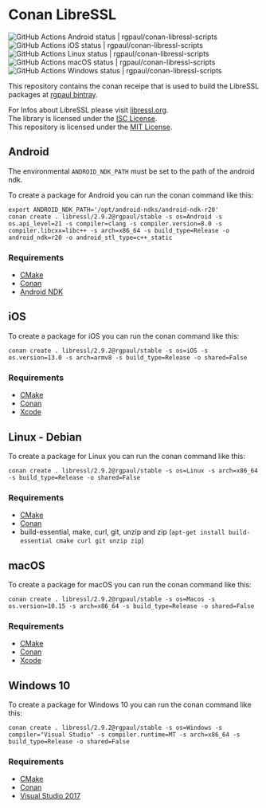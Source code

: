 # Conan LibreSSL

![GitHub Actions Android status | rgpaul/conan-libressl-scripts](https://github.com/rgpaul/conan-libressl-scripts/workflows/Android/badge.svg)
![GitHub Actions iOS status | rgpaul/conan-libressl-scripts](https://github.com/rgpaul/conan-libressl-scripts/workflows/iOS/badge.svg)
![GitHub Actions Linux status | rgpaul/conan-libressl-scripts](https://github.com/rgpaul/conan-libressl-scripts/workflows/Linux/badge.svg)
![GitHub Actions macOS status | rgpaul/conan-libressl-scripts](https://github.com/rgpaul/conan-libressl-scripts/workflows/macOS/badge.svg)
![GitHub Actions Windows status | rgpaul/conan-libressl-scripts](https://github.com/rgpaul/conan-libressl-scripts/workflows/Windows/badge.svg)

This repository contains the conan receipe that is used to build the LibreSSL packages at [rgpaul bintray](https://bintray.com/manromen/rgpaul).

For Infos about LibreSSL please visit [libressl.org](https://www.libressl.org/).  
The library is licensed under the [ISC License](https://tldrlegal.com/license/-isc-license).  
This repository is licensed under the [MIT License](LICENSE).

## Android

The environmental `ANDROID_NDK_PATH` must be set to the path of the android ndk.

To create a package for Android you can run the conan command like this:

```
export ANDROID_NDK_PATH='/opt/android-ndks/android-ndk-r20'
conan create . libressl/2.9.2@rgpaul/stable -s os=Android -s os.api_level=21 -s compiler=clang -s compiler.version=8.0 -s compiler.libcxx=libc++ -s arch=x86_64 -s build_type=Release -o android_ndk=r20 -o android_stl_type=c++_static
```

### Requirements

* [CMake](https://cmake.org/)
* [Conan](https://conan.io/)
* [Android NDK](https://developer.android.com/ndk/downloads/)

## iOS

To create a package for iOS you can run the conan command like this:

```
conan create . libressl/2.9.2@rgpaul/stable -s os=iOS -s os.version=13.0 -s arch=armv8 -s build_type=Release -o shared=False
```

### Requirements

* [CMake](https://cmake.org/)
* [Conan](https://conan.io/)
* [Xcode](https://developer.apple.com/xcode/)

## Linux - Debian

To create a package for Linux you can run the conan command like this:

```
conan create . libressl/2.9.2@rgpaul/stable -s os=Linux -s arch=x86_64 -s build_type=Release -o shared=False
```

### Requirements

* [CMake](https://cmake.org/)
* [Conan](https://conan.io/)
* build-essential, make, curl, git, unzip and zip (`apt-get install build-essential cmake curl git unzip zip`)

## macOS

To create a package for macOS you can run the conan command like this:

```
conan create . libressl/2.9.2@rgpaul/stable -s os=Macos -s os.version=10.15 -s arch=x86_64 -s build_type=Release -o shared=False
```

### Requirements

* [CMake](https://cmake.org/)
* [Conan](https://conan.io/)
* [Xcode](https://developer.apple.com/xcode/)

## Windows 10

To create a package for Windows 10 you can run the conan command like this:

```
conan create . libressl/2.9.2@rgpaul/stable -s os=Windows -s compiler="Visual Studio" -s compiler.runtime=MT -s arch=x86_64 -s build_type=Release -o shared=False
```

### Requirements

* [CMake](https://cmake.org/)
* [Conan](https://conan.io/)
* [Visual Studio 2017](https://visualstudio.microsoft.com/de/downloads/)